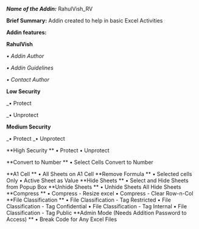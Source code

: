***Name of the Addin:*** RahulVish_RV

**Brief Summary:**
Addin created to help in basic Excel Activities

**Addin features:**

 **RahulVish**

  _• Addin Author_
  
  _• Addin Guidelines_
  
  _• Contact Author_  

 **Low Security**
 
  _• Protect
  
  _• Unprotect
  
 **Medium Security**
 
  _• Protect
  _• Unprotect
  
 **High Security **
  • Protect
  • Unprotect
  
 **Convert to Number **
  • Select Cells Convert to Number
  
 **A1 Cell **
  • All Sheets on A1 Cell
 **Remove Formula **
  • Selected cells Only
  • Active Sheet as Value
 **Hide Sheets **
  • Select and Hide Sheets from Popup Box
 **Unhide Sheets **
  • Unhide Sheets All Hide Sheets
 **Compress **
  • Compress - Resize excel
  • Compress - Clear Row-n-Col
 **File Classification **
  • File Classification - Tag Restricted
  • File Classification - Tag Confidential
  • File Classification - Tag Internal
  • File Classification - Tag Public
 **Admin Mode (Needs Addition Password to Access) **
  • Break Code for Any Excel Files






